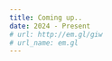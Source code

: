 ```yaml
---
title: Coming up..
date: 2024 - Present
# url: http://em.gl/giw
# url_name: em.gl
---
```


<!-- Lorem ipsum dolor sit amet, consectetur adipiscing elit, sed do eiusmod tempor incididunt ut labore et dolore magna aliqua. Ut enim ad minim veniam, quis nostrud exercitation ullamco laboris nisi ut aliquip ex ea commodo consequat. -->
